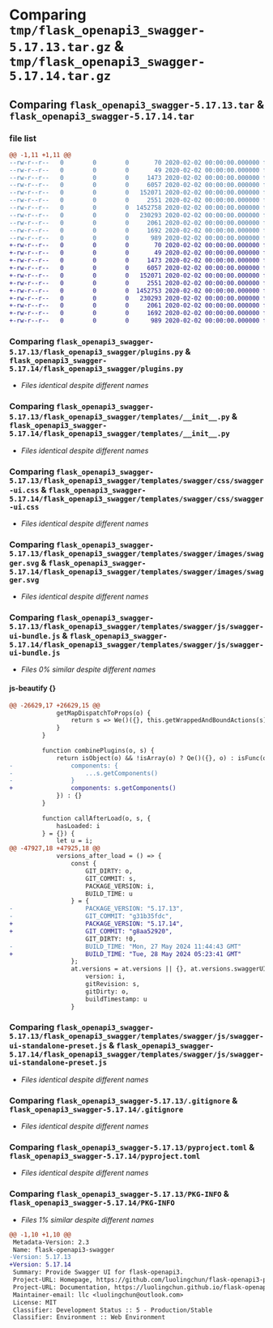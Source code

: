 # Comparing `tmp/flask_openapi3_swagger-5.17.13.tar.gz` & `tmp/flask_openapi3_swagger-5.17.14.tar.gz`

## Comparing `flask_openapi3_swagger-5.17.13.tar` & `flask_openapi3_swagger-5.17.14.tar`

### file list

```diff
@@ -1,11 +1,11 @@
--rw-r--r--   0        0        0       70 2020-02-02 00:00:00.000000 flask_openapi3_swagger-5.17.13/flask_openapi3_swagger/__init__.py
--rw-r--r--   0        0        0       49 2020-02-02 00:00:00.000000 flask_openapi3_swagger-5.17.13/flask_openapi3_swagger/__version__.py
--rw-r--r--   0        0        0     1473 2020-02-02 00:00:00.000000 flask_openapi3_swagger-5.17.13/flask_openapi3_swagger/plugins.py
--rw-r--r--   0        0        0     6057 2020-02-02 00:00:00.000000 flask_openapi3_swagger-5.17.13/flask_openapi3_swagger/templates/__init__.py
--rw-r--r--   0        0        0   152071 2020-02-02 00:00:00.000000 flask_openapi3_swagger-5.17.13/flask_openapi3_swagger/templates/swagger/css/swagger-ui.css
--rw-r--r--   0        0        0     2551 2020-02-02 00:00:00.000000 flask_openapi3_swagger-5.17.13/flask_openapi3_swagger/templates/swagger/images/swagger.svg
--rw-r--r--   0        0        0  1452758 2020-02-02 00:00:00.000000 flask_openapi3_swagger-5.17.13/flask_openapi3_swagger/templates/swagger/js/swagger-ui-bundle.js
--rw-r--r--   0        0        0   230293 2020-02-02 00:00:00.000000 flask_openapi3_swagger-5.17.13/flask_openapi3_swagger/templates/swagger/js/swagger-ui-standalone-preset.js
--rw-r--r--   0        0        0     2061 2020-02-02 00:00:00.000000 flask_openapi3_swagger-5.17.13/.gitignore
--rw-r--r--   0        0        0     1692 2020-02-02 00:00:00.000000 flask_openapi3_swagger-5.17.13/pyproject.toml
--rw-r--r--   0        0        0      989 2020-02-02 00:00:00.000000 flask_openapi3_swagger-5.17.13/PKG-INFO
+-rw-r--r--   0        0        0       70 2020-02-02 00:00:00.000000 flask_openapi3_swagger-5.17.14/flask_openapi3_swagger/__init__.py
+-rw-r--r--   0        0        0       49 2020-02-02 00:00:00.000000 flask_openapi3_swagger-5.17.14/flask_openapi3_swagger/__version__.py
+-rw-r--r--   0        0        0     1473 2020-02-02 00:00:00.000000 flask_openapi3_swagger-5.17.14/flask_openapi3_swagger/plugins.py
+-rw-r--r--   0        0        0     6057 2020-02-02 00:00:00.000000 flask_openapi3_swagger-5.17.14/flask_openapi3_swagger/templates/__init__.py
+-rw-r--r--   0        0        0   152071 2020-02-02 00:00:00.000000 flask_openapi3_swagger-5.17.14/flask_openapi3_swagger/templates/swagger/css/swagger-ui.css
+-rw-r--r--   0        0        0     2551 2020-02-02 00:00:00.000000 flask_openapi3_swagger-5.17.14/flask_openapi3_swagger/templates/swagger/images/swagger.svg
+-rw-r--r--   0        0        0  1452753 2020-02-02 00:00:00.000000 flask_openapi3_swagger-5.17.14/flask_openapi3_swagger/templates/swagger/js/swagger-ui-bundle.js
+-rw-r--r--   0        0        0   230293 2020-02-02 00:00:00.000000 flask_openapi3_swagger-5.17.14/flask_openapi3_swagger/templates/swagger/js/swagger-ui-standalone-preset.js
+-rw-r--r--   0        0        0     2061 2020-02-02 00:00:00.000000 flask_openapi3_swagger-5.17.14/.gitignore
+-rw-r--r--   0        0        0     1692 2020-02-02 00:00:00.000000 flask_openapi3_swagger-5.17.14/pyproject.toml
+-rw-r--r--   0        0        0      989 2020-02-02 00:00:00.000000 flask_openapi3_swagger-5.17.14/PKG-INFO
```

### Comparing `flask_openapi3_swagger-5.17.13/flask_openapi3_swagger/plugins.py` & `flask_openapi3_swagger-5.17.14/flask_openapi3_swagger/plugins.py`

 * *Files identical despite different names*

### Comparing `flask_openapi3_swagger-5.17.13/flask_openapi3_swagger/templates/__init__.py` & `flask_openapi3_swagger-5.17.14/flask_openapi3_swagger/templates/__init__.py`

 * *Files identical despite different names*

### Comparing `flask_openapi3_swagger-5.17.13/flask_openapi3_swagger/templates/swagger/css/swagger-ui.css` & `flask_openapi3_swagger-5.17.14/flask_openapi3_swagger/templates/swagger/css/swagger-ui.css`

 * *Files identical despite different names*

### Comparing `flask_openapi3_swagger-5.17.13/flask_openapi3_swagger/templates/swagger/images/swagger.svg` & `flask_openapi3_swagger-5.17.14/flask_openapi3_swagger/templates/swagger/images/swagger.svg`

 * *Files identical despite different names*

### Comparing `flask_openapi3_swagger-5.17.13/flask_openapi3_swagger/templates/swagger/js/swagger-ui-bundle.js` & `flask_openapi3_swagger-5.17.14/flask_openapi3_swagger/templates/swagger/js/swagger-ui-bundle.js`

 * *Files 0% similar despite different names*

#### js-beautify {}

```diff
@@ -26629,17 +26629,15 @@
             getMapDispatchToProps(o) {
                 return s => We()({}, this.getWrappedAndBoundActions(s), this.getFn(), o)
             }
         }
 
         function combinePlugins(o, s) {
             return isObject(o) && !isArray(o) ? Qe()({}, o) : isFunc(o) ? combinePlugins(o(s), s) : isArray(o) ? o.map((o => combinePlugins(o, s))).reduce(systemExtend, {
-                components: {
-                    ...s.getComponents()
-                }
+                components: s.getComponents()
             }) : {}
         }
 
         function callAfterLoad(o, s, {
             hasLoaded: i
         } = {}) {
             let u = i;
@@ -47927,18 +47925,18 @@
             versions_after_load = () => {
                 const {
                     GIT_DIRTY: o,
                     GIT_COMMIT: s,
                     PACKAGE_VERSION: i,
                     BUILD_TIME: u
                 } = {
-                    PACKAGE_VERSION: "5.17.13",
-                    GIT_COMMIT: "g31b35fdc",
+                    PACKAGE_VERSION: "5.17.14",
+                    GIT_COMMIT: "g8aa52920",
                     GIT_DIRTY: !0,
-                    BUILD_TIME: "Mon, 27 May 2024 11:44:43 GMT"
+                    BUILD_TIME: "Tue, 28 May 2024 05:23:41 GMT"
                 };
                 at.versions = at.versions || {}, at.versions.swaggerUI = {
                     version: i,
                     gitRevision: s,
                     gitDirty: o,
                     buildTimestamp: u
                 }
```

### Comparing `flask_openapi3_swagger-5.17.13/flask_openapi3_swagger/templates/swagger/js/swagger-ui-standalone-preset.js` & `flask_openapi3_swagger-5.17.14/flask_openapi3_swagger/templates/swagger/js/swagger-ui-standalone-preset.js`

 * *Files identical despite different names*

### Comparing `flask_openapi3_swagger-5.17.13/.gitignore` & `flask_openapi3_swagger-5.17.14/.gitignore`

 * *Files identical despite different names*

### Comparing `flask_openapi3_swagger-5.17.13/pyproject.toml` & `flask_openapi3_swagger-5.17.14/pyproject.toml`

 * *Files identical despite different names*

### Comparing `flask_openapi3_swagger-5.17.13/PKG-INFO` & `flask_openapi3_swagger-5.17.14/PKG-INFO`

 * *Files 1% similar despite different names*

```diff
@@ -1,10 +1,10 @@
 Metadata-Version: 2.3
 Name: flask-openapi3-swagger
-Version: 5.17.13
+Version: 5.17.14
 Summary: Provide Swagger UI for flask-openapi3.
 Project-URL: Homepage, https://github.com/luolingchun/flask-openapi3-plugins/tree/master/flask-openapi3-swagger
 Project-URL: Documentation, https://luolingchun.github.io/flask-openapi3/latest/Usage/UI_Templates/
 Maintainer-email: llc <luolingchun@outlook.com>
 License: MIT
 Classifier: Development Status :: 5 - Production/Stable
 Classifier: Environment :: Web Environment
```

